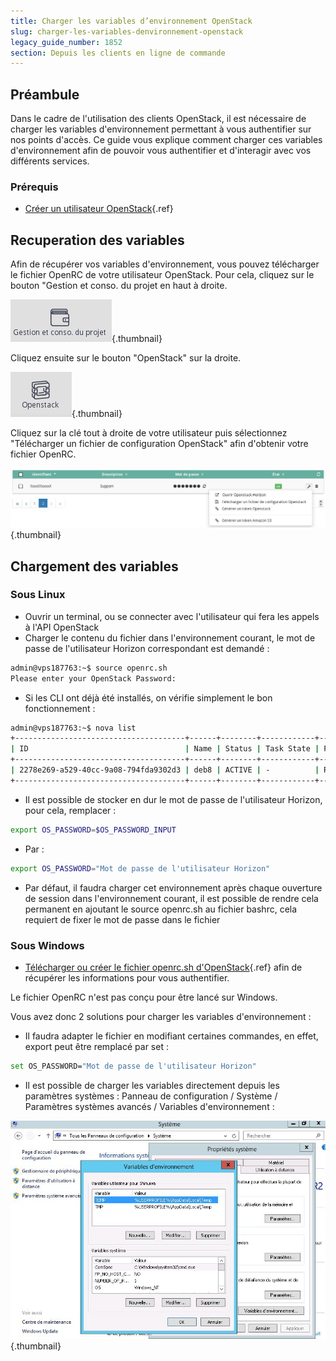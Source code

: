 ```yaml
---
title: Charger les variables d’environnement OpenStack
slug: charger-les-variables-denvironnement-openstack
legacy_guide_number: 1852
section: Depuis les clients en ligne de commande
---
```



## Préambule
Dans le cadre de l'utilisation des clients OpenStack, il est nécessaire de charger les variables d'environnement permettant à vous authentifier sur nos points d'accès. Ce guide vous explique comment charger ces variables d'environnement afin de pouvoir vous authentifier et d'interagir avec vos différents services.


### Prérequis
- [Créer un utilisateur OpenStack]({legacy}1773){.ref}


## Recuperation des variables
Afin de récupérer vos variables d'environnement, vous pouvez télécharger le fichier OpenRC de votre utilisateur OpenStack. Pour cela, cliquez sur le bouton "Gestion et conso. du projet en haut à droite.


![public-cloud](images/3798.png){.thumbnail}

Cliquez ensuite sur le bouton "OpenStack" sur la droite.


![public-cloud](images/3799.png){.thumbnail}

Cliquez sur la clé tout à droite de votre utilisateur puis sélectionnez "Télécharger un fichier de configuration OpenStack" afin d'obtenir votre fichier OpenRC.


![public-cloud](images/3800.png){.thumbnail}


## Chargement des variables

### Sous Linux
- Ouvrir un terminal, ou se connecter avec l'utilisateur qui fera les appels à l'API OpenStack
- Charger le contenu du fichier dans l'environnement courant, le mot de passe de l'utilisateur Horizon correspondant est demandé :

```bash
admin@vps187763:~$ source openrc.sh
Please enter your OpenStack Password:
```

- Si les CLI ont déjà été installés, on vérifie simplement le bon fonctionnement :

```bash
admin@vps187763:~$ nova list
+--------------------------------------+------+--------+------------+-------------+------------------------+
| ID                                   | Name | Status | Task State | Power State | Networks               |
+--------------------------------------+------+--------+------------+-------------+------------------------+
| 2278e269-a529-40cc-9a08-794fda9302d3 | deb8 | ACTIVE | -          | Running     | Ext-Net=149.202.173.76 |
+--------------------------------------+------+--------+------------+-------------+------------------------+
```

- Il est possible de stocker en dur le mot de passe de l'utilisateur Horizon, pour cela, remplacer :

```bash
export OS_PASSWORD=$OS_PASSWORD_INPUT
```

- Par :

```bash
export OS_PASSWORD="Mot de passe de l'utilisateur Horizon"
```

- Par défaut, il faudra charger cet environnement après chaque ouverture de session dans l'environnement courant, il est possible de rendre cela permanent en ajoutant le source openrc.sh au fichier bashrc, cela requiert de fixer le mot de passe dans le fichier


### Sous Windows
- [Télécharger ou créer le fichier openrc.sh d'OpenStack]({legacy}1774){.ref} afin de récupérer les informations pour vous authentifier.

Le fichier OpenRC n'est pas conçu pour être lancé sur Windows.

Vous avez donc 2 solutions pour charger les variables d'environnement :

- Il faudra adapter le fichier en modifiant certaines commandes, en effet, export peut être remplacé par set :

```bash
set OS_PASSWORD="Mot de passe de l'utilisateur Horizon"
```

- Il est possible de charger les variables directement depuis les paramètres systèmes : Panneau de configuration / Système / Paramètres systèmes avancés / Variables d'environnement :


![public-cloud](images/3231.png){.thumbnail}